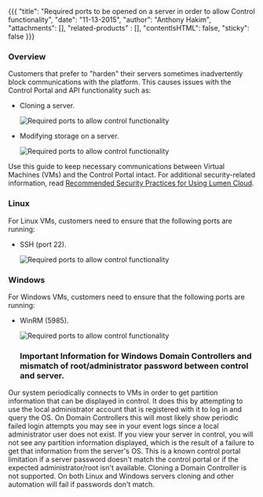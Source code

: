 {{{
  "title": "Required ports to be opened on a server in order to allow Control functionality",
  "date": "11-13-2015",
  "author": "Anthony Hakim",
  "attachments": [],
  "related-products" : [],
  "contentIsHTML": false,
  "sticky": false
}}}

### Overview
Customers that prefer to "harden" their servers sometimes inadvertently block communications with the platform. This causes issues with the Control Portal and API functionality such as:

* Cloning a server.

  ![Required ports to allow control functionality](../images/required-ports-to-allow-control-functionality1.png)

* Modifying storage on a server.

  ![Required ports to allow control functionality](../images/required-ports-to-allow-control-functionality2.png)

Use this guide to keep necessary communications between Virtual Machines (VMs) and the Control Portal intact. For additional security-related information, read [Recommended Security Practices for Using Lumen Cloud](https://www.ctl.io/knowledge-base/servers/recommended-security-practices-for-using-lumen-cloud/).

### Linux
For Linux VMs, customers need to ensure that the following ports are running:

* SSH (port 22).

  ![Required ports to allow control functionality](../images/required-ports-to-allow-control-functionality3.png)

### Windows
For Windows VMs, customers need to ensure that the following ports are running:

* WinRM (5985).

  ![Required ports to allow control functionality](../images/required-ports-to-allow-control-functionality4.png)
  
  ### Important Information for Windows Domain Controllers and mismatch of root/administrator password between control and server.   
 Our system periodically connects to VMs in order to get partition information that can be displayed in control. It does this by attempting to use the local administrator account that is registered with it to log in and query the OS. On Domain Controllers this will most likely show periodic failed login attempts you may see in your event logs since a local administrator user does not exist. If you view your server in control, you will not see any partition information displayed, which is the result of a failure to get that information from the server's OS. This is a known control portal limitation if a server password doesn't match the control portal or if the expected administrator/root isn't available. Cloning a Domain Controller is not supported. On both Linux and Windows servers cloning and other automation will fail if passwords don't match.
